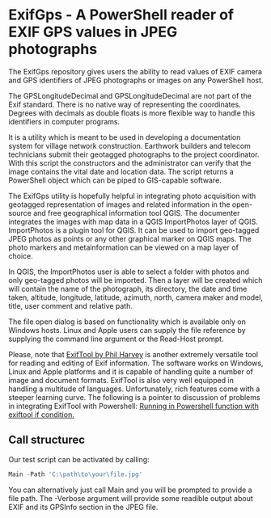 # ExifGps - A PowerShell reader of EXIF GPS values in JPEG photographs

The ExifGps repository gives users the ability to read values of EXIF camera and GPS identifiers of JPEG photographs or images on any PowerShell host.

The GPSLongitudeDecimal and GPSLongitudeDecimal are not part of the Exif standard. There is no native way of representing the coordinates. Degrees with decimals as double floats is more flexible way to handle this identifiers in computer programs.

It is a utility which is meant to be used in developing a documentation system for village network construction. Earthwork builders and telecom technicians submit their geotagged photographs to the project coordinator. With this script the constructors and the administrator can verify that the image contains the vital date and location data. The script returns a PowerShell object which can be piped to GIS-capable software.

The ExifGps utility is hopefully helpful in integrating photo acquisition with geotagged representation of images and related information in the open-source and free geographical information tool QGIS. The documenter integrates the images with map data in a QGIS ImportPhotos layer of QGIS. ImportPhotos is a plugin tool for QGIS. It can be used to import geo-tagged JPEG photos as points or any other graphical marker on QGIS maps. The photo markers and metainformation can be viewed on a map layer of choice.

In QGIS, the ImportPhotos user is able to select a folder with photos and only geo-tagged photos will be imported. Then a layer will be created which will contain the name of the photograph, its directory, the date and time taken, altitude, longitude, latitude, azimuth, north, camera maker and model, title, user comment and relative path.

The file open dialog is based on functionality which is available only on Windows hosts. Linux and Apple
users can supply the file reference by supplying the command line argument or the Read-Host prompt.

Please, note that [ExifTool by Phil Harvey](https://exiftool.org/) is another extremely versatile tool for reading and editing of Exif information. The software works on Windows, Linux and Apple platforms and it is capable of handling quite a number of image and document formats. ExifTool is also very well equipped in handling a multitude of languages. Unfortunately, rich features come with a steeper learning curve. The following is a pointer to discussion of problems in integrating ExifTool with Powershell: [Running in Powershell function with exiftool if condition.](https://exiftool.org/forum/index.php?topic=15143.0)

## Call structurec

Our test script can be activated by calling:

```powershell
Main -Path 'C:\path\to\your\file.jpg'
```

You can alternatively just call Main and you will be prompted to provide a file path. The -Verbose argument will provide some readible output about EXIF and its GPSInfo section in the JPEG file.
